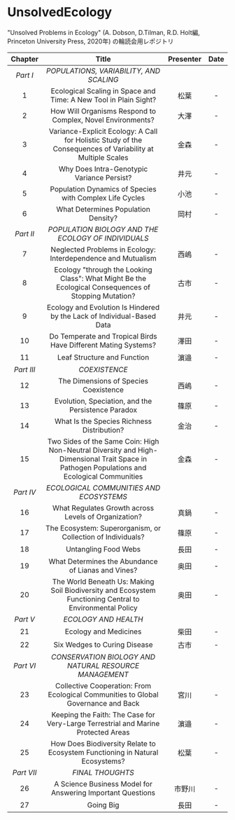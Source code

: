 # UnsolvedEcology
"Unsolved Problems in Ecology" (A. Dobson, D.Tilman, R.D. Holt編, Princeton University Press, 2020年) の輪読会用レポジトリ

|Chapter|Title|Presenter|Date|
|:---:|:---:|:---:|:---:|
|*Part I*|*POPULATIONS, VARIABILITY, AND SCALING*|||
|1|Ecological Scaling in Space and Time: A New Tool in Plain Sight?|松葉|-|
|2|How Will Organisms Respond to Complex, Novel Environments?|大澤|-|
|3|Variance-Explicit Ecology: A Call for Holistic Study of the Consequences of Variability at Multiple Scales|金森|-|
|4|Why Does Intra-Genotypic Variance Persist?|井元|-|
|5|Population Dynamics of Species with Complex Life Cycles|小池|-|
|6|What Determines Population Density?|岡村|-|
|*Part II*|*POPULATION BIOLOGY AND THE ECOLOGY OF INDIVIDUALS*|||
|7|Neglected Problems in Ecology: Interdependence and Mutualism|西嶋|-|
|8|Ecology "through the Looking Class": What Might Be the Ecological Consequences of Stopping Mutation?|古市|-|
|9|Ecology and Evolution Is Hindered by the Lack of Individual-Based Data|井元|-|
|10|Do Temperate and Tropical Birds Have Different Mating Systems?|澤田|-|
|11|Leaf Structure and Function|濵邉|-|
|*Part III*|*COEXISTENCE*|||
|12|The Dimensions of Species Coexistence|西嶋|-|
|13|Evolution, Speciation, and the Persistence Paradox|篠原|-|
|14|What Is the Species Richness Distribution?|金治|-|
|15|Two Sides of the Same Coin: High Non-Neutral Diversity and High-Dimensional Trait Space in Pathogen Populations and Ecological Communities|金森|-|
|*Part IV*|*ECOLOGICAL COMMUNITIES AND ECOSYSTEMS*|||
|16|What Regulates Growth across Levels of Organization?|真鍋|-|
|17|The Ecosystem: Superorganism, or Collection of Individuals?|篠原|-|
|18|Untangling Food Webs|長田|-|
|19|What Determines the Abundance of Lianas and Vines?|奥田|-|
|20|The World Beneath Us: Making Soil Biodiversity and Ecosystem Functioning Central to Environmental Policy|奥田|-|
|*Part V*|*ECOLOGY AND HEALTH*|||
|21|Ecology and Medicines|柴田|-|
|22|Six Wedges to Curing Disease|古市|-|
|*Part VI*|*CONSERVATION BIOLOGY AND NATURAL RESOURCE MANAGEMENT*|||
|23|Collective Cooperation: From Ecological Communities to Global Governance and Back|宮川|-|
|24|Keeping the Faith: The Case for Very-Large Terrestrial and Marine Protected Areas|濵邉|-|
|25|How Does Biodiversity Relate to Ecosystem Functioning in Natural Ecosystems?|松葉|-|
|*Part VII*|*FINAL THOUGHTS*|||
|26|A Science Business Model for Answering Important Questions|市野川|-|
|27|Going Big|長田|-|
